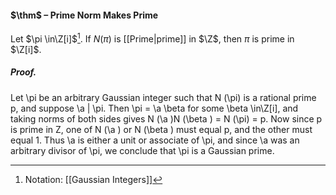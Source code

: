 #### $\thm$ – Prime Norm Makes Prime
Let $\pi \in\Z[i]$[^1]. If $N (\pi)$ is [[Prime|prime]] in $\Z$, then $\pi$ is prime in $\Z[i]$.

##### *Proof.*
Let \pi be an arbitrary Gaussian integer such that N (\pi) is a rational prime p, 
and suppose \a | \pi. Then \pi = \a \beta for some \beta \in\Z[i], and taking norms of both 
sides gives N (\a )N (\beta ) = N (\pi) = p. Now since p is prime in Z, one of N (\a ) or 
N (\beta ) must equal p, and the other must equal 1. Thus \a is either a unit or associate 
of \pi, and since \a was an arbitrary divisor of \pi, we conclude that \pi is a Gaussian 
prime.

[^1]: Notation: [[Gaussian Integers]]